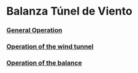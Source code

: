 # Balanza Túnel de Viento

### [General Operation](https://github.com/fluidodinamica/balance_tunel_de_viento/blob/main/General%20Operation.md)
### [Operation of the wind tunnel](https://github.com/fluidodinamica/balance_tunel_de_viento/blob/main/Operation%20of%20the%20wind%20tunnel.md)
### [Operation of the balance](https://github.com/fluidodinamica/balance_tunel_de_viento/blob/main/Opeation%20of%20the%20balance.md)
